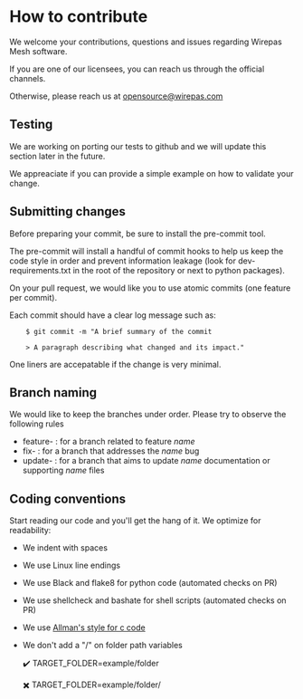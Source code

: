 # How to contribute

We welcome your contributions, questions and issues regarding Wirepas Mesh software.

If you are one of our licensees, you can reach us through the official channels.

Otherwise, please reach us at opensource@wirepas.com

## Testing

We are working on porting our tests to github and we will update this section later in the future.

We appreaciate if you can provide a simple example on how to validate your change.

## Submitting changes

Before preparing your commit, be sure to install the pre-commit tool.

The pre-commit will install a handful of commit hooks to help us keep the code style in order and prevent information leakage
(look for dev-requirements.txt in the root of the repository or next to python packages).

On your pull request, we would like you to use atomic commits (one feature per commit).

Each commit should have a clear log message such as:

```shell
    $ git commit -m "A brief summary of the commit

    > A paragraph describing what changed and its impact."
```

One liners are accepatable if the change is very minimal.

## Branch naming

We would like to keep the branches under order. Please try to observe the following rules

-   feature-<name> : for a branch related to feature _name_
-   fix-<name> : for a branch that addresses the _name_ bug
-   update-<name> : for a branch that aims to update _name_ documentation or supporting _name_ files

## Coding conventions

Start reading our code and you'll get the hang of it. We optimize for readability:

-   We indent with spaces
-   We use Linux line endings
-   We use Black and flake8 for python code (automated checks on PR)
-   We use shellcheck and bashate for shell scripts (automated checks on PR)
-   We use [Allman's style for c code](https://en.wikipedia.org/wiki/Indentation_style#Allman_style)
-   We don't add a "/" on folder path variables 

     :heavy_check_mark: TARGET_FOLDER=example/folder 
     
     :heavy_multiplication_x: TARGET_FOLDER=example/folder/
